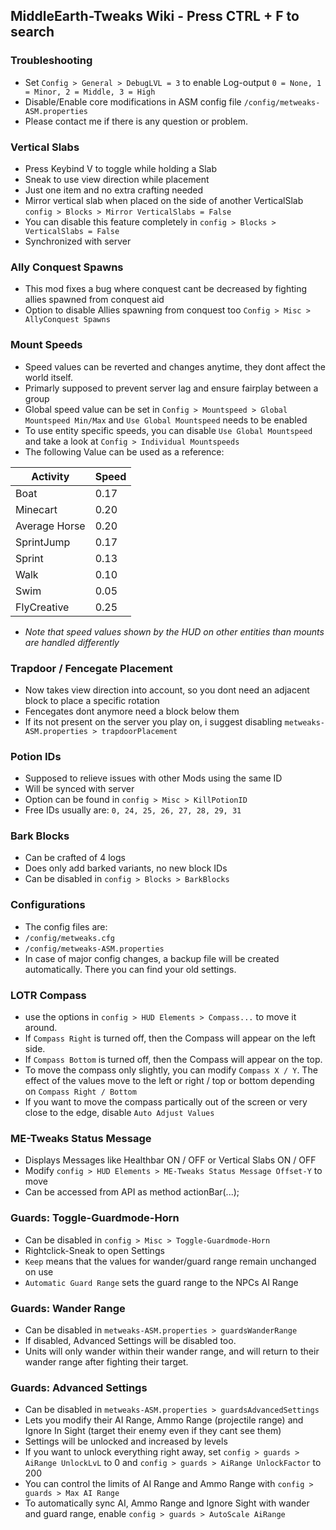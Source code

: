 ## MiddleEarth-Tweaks Wiki - Press CTRL + F to search

### Troubleshooting
- Set `Config > General > DebugLVL = 3` to enable Log-output `0 = None, 1 = Minor, 2 = Middle, 3 = High`
- Disable/Enable core modifications in ASM config file `/config/metweaks-ASM.properties`
- Please contact me if there is any question or problem.

### Vertical Slabs
- Press Keybind V to toggle while holding a Slab
- Sneak to use view direction while placement
- Just one item and no extra crafting needed
- Mirror vertical slab when placed on the side of another VerticalSlab `config > Blocks > Mirror VerticalSlabs = False`
- You can disable this feature completely in `config > Blocks > VerticalSlabs = False`
- Synchronized with server

### Ally Conquest Spawns
- This mod fixes a bug where conquest cant be decreased by fighting allies spawned from conquest aid
- Option to disable Allies spawning from conquest too `Config > Misc > AllyConquest Spawns`

### Mount Speeds
- Speed values can be reverted and changes anytime, they dont affect the world itself.
- Primarly supposed to prevent server lag and ensure fairplay between a group
- Global speed value can be set in `Config > Mountspeed > Global Mountspeed Min/Max` and `Use Global Mountspeed` needs to be enabled
- To use entity specific speeds, you can disable `Use Global Mountspeed` and take a look at `Config > Individual Mountspeeds`
- The following Value can be used as a reference:

| Activity   | Speed |
| --------- | ------- |
| Boat | 0.17   |
| Minecart | 0.20   |
| Average Horse | 0.20   |
| SprintJump | 0.17   |
| Sprint | 0.13   |
| Walk | 0.10   |
| Swim | 0.05   |
| FlyCreative | 0.25   |

- *Note that speed values shown by the HUD on other entities than mounts are handled differently*

### Trapdoor / Fencegate Placement
- Now takes view direction into account, so you dont need an adjacent block to place a specific rotation
- Fencegates dont anymore need a block below them
- If its not present on the server you play on, i suggest disabling `metweaks-ASM.properties > trapdoorPlacement`

### Potion IDs
- Supposed to relieve issues with other Mods using the same ID
- Will be synced with server
- Option can be found in `config > Misc > KillPotionID`
- Free IDs usually are: `0, 24, 25, 26, 27, 28, 29, 31`

### Bark Blocks
- Can be crafted of 4 logs
- Does only add barked variants, no new block IDs
- Can be disabled in `config > Blocks > BarkBlocks`

### Configurations
- The config files are:
- `/config/metweaks.cfg`
- `/config/metweaks-ASM.properties`
- In case of major config changes, a backup file will be created automatically. There you can find your old settings.

### LOTR Compass
- use the options in `config > HUD Elements > Compass...` to move it around.
- If `Compass Right` is turned off, then the Compass will appear on the left side.
- If `Compass Bottom` is turned off, then the Compass will appear on the top.
- To move the compass only slightly, you can modify `Compass X / Y`. The effect of the values move to the left or right / top or bottom depending on `Compass Right / Bottom`
- If you want to move the compass partically out of the screen or very close to the edge, disable `Auto Adjust Values`

### ME-Tweaks Status Message
- Displays Messages like Healthbar ON / OFF or Vertical Slabs ON / OFF
- Modify `config > HUD Elements > ME-Tweaks Status Message Offset-Y` to move
- Can be accessed from API as method actionBar(...);

### Guards: Toggle-Guardmode-Horn
- Can be disabled in `config > Misc > Toggle-Guardmode-Horn`
- Rightclick-Sneak to open Settings
- `Keep` means that the values for wander/guard range remain unchanged on use
- `Automatic Guard Range` sets the guard range to the NPCs AI Range

### Guards: Wander Range
- Can be disabled in `metweaks-ASM.properties > guardsWanderRange`
- If disabled, Advanced Settings will be disabled too.
- Units will only wander within their wander range, and will return to their wander range after fighting their target.

### Guards: Advanced Settings
- Can be disabled in `metweaks-ASM.properties > guardsAdvancedSettings`
- Lets you modify their AI Range, Ammo Range (projectile range) and Ignore In Sight (target their enemy even if they cant see them)
- Settings will be unlocked and increased by levels
- If you want to unlock everything right away, set `config > guards > AiRange UnlockLvL` to 0 and `config > guards > AiRange UnlockFactor` to 200
- You can control the limits of AI Range and Ammo Range with `config > guards > Max AI Range`
- To automatically sync AI, Ammo Range and Ignore Sight with wander and guard range, enable `config > guards > AutoScale AiRange`


